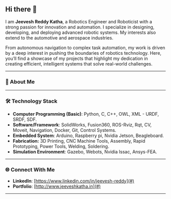 ## Hi there 👋  

I am **Jeevesh Reddy Katha**, a Robotics Engineer and Roboticist with a strong passion for innovation and automation. I specialize in designing, developing, and deploying advanced robotic systems. My interests also extend to the automotive and aerospace industries.

From autonomous navigation to complex task automation, my work is driven by a deep interest in pushing the boundaries of robotics technology. Here, you’ll find a showcase of my projects that highlight my dedication in creating efficient, intelligent systems that solve real-world challenges.

---

### 🚀 About Me  

---

### 🛠️ Technology Stack  

- **Computer Programming (Basic)**: Python, C, C++, OWL, XML - URDF, SRDF, SDF.
- **Software/Framework**: SolidWorks, Fusion360, ROS-Rviz, Rqt, CV, Moveit, Navigation, Docker, Git, Control Systems.
- **Embedded System**: Arduino, Raspberry pi, Nvidia Jetson, Beagleboard.
- **Fabrication:** 3D Printing, CNC Machine Tools, Assembly, Rapid Prototyping, Power Tools, Welding, Soldering.
- **Simulation Environment**: Gazebo, Webots, Nvidia Issac, Ansys-FEA.

---

### 🌐 Connect With Me

- **LinkedIn**: [https://www.linkedin.com/in/jeevesh-reddy](#)
- **Portfolio**: [http://www.jeeveshkatha.in](#)

---

